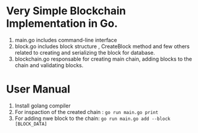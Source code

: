 # Very Simple Blockchain Implementation in Go.
1. main.go includes command-line interface
2. block.go includes block structure , CreateBlock method and few others related to creating and serializing the block for database.
3. blockchain.go responsable for creating main chain, adding blocks to the chain and validating blocks.

# User Manual
1. Install golang compiler
2. For inspaction of the created chain : ```go run main.go print```
3. For adding nwe block to the chain:  ```go run main.go add --block [BLOCK_DATA]```
